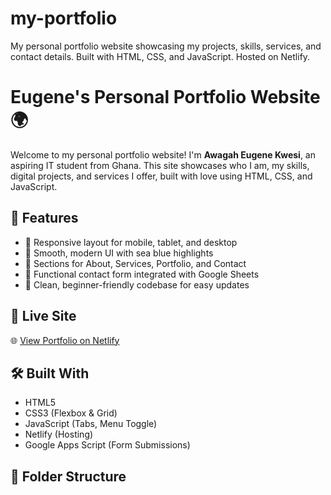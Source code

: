 # my-portfolio
My personal portfolio website showcasing my projects, skills, services, and contact details. Built with HTML, CSS, and JavaScript. Hosted on Netlify.
# Eugene's Personal Portfolio Website 🌍

Welcome to my personal portfolio website! I'm **Awagah Eugene Kwesi**, an aspiring IT student from Ghana. This site showcases who I am, my skills, digital projects, and services I offer, built with love using HTML, CSS, and JavaScript.

## 🌟 Features

- 📱 Responsive layout for mobile, tablet, and desktop
- 🎨 Smooth, modern UI with sea blue highlights
- 🧠 Sections for About, Services, Portfolio, and Contact
- 📩 Functional contact form integrated with Google Sheets
- 🔧 Clean, beginner-friendly codebase for easy updates

## 🚀 Live Site

🌐 [View Portfolio on Netlify](https://awagahsportfolio.netlify.app/)

## 🛠 Built With

- HTML5
- CSS3 (Flexbox & Grid)
- JavaScript (Tabs, Menu Toggle)
- Netlify (Hosting)
- Google Apps Script (Form Submissions)

## 📁 Folder Structure


